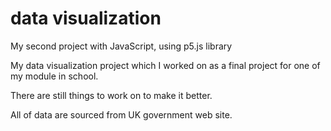 # data visualization
My second project with JavaScript, using p5.js library

My data visualization project which I worked on as a final project for one of my module in school. 

There are still things to work on to make it better. 

All of data are sourced from UK government web site. 

